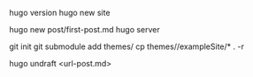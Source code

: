 hugo version
hugo new site <name-of-site>

hugo new post/first-post.md
hugo server

git init
git submodule add <url> themes/<name-theme>
cp themes/<name-theme>/exampleSite/* . -r

hugo undraft <url-post.md>



